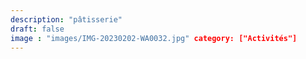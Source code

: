 ```yaml
---
description: "pâtisserie"
draft: false
image : "images/IMG-20230202-WA0032.jpg" category: ["Activités"] 
---
```


